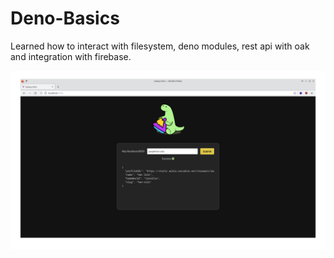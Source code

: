 # Deno-Basics
Learned how to interact with filesystem, deno modules, rest api with oak and integration with firebase.

<img src="https://raw.githubusercontent.com/csjoy/Images/master/galaxy.png" />
